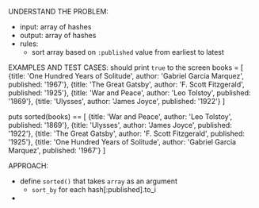UNDERSTAND THE PROBLEM:
- input: array of hashes
- output: array of hashes
- rules:
  - sort array based on `:published` value from earliest to latest

EXAMPLES AND TEST CASES: should print `true` to the screen
books = [
  {title: 'One Hundred Years of Solitude', author: 'Gabriel Garcia Marquez', published: '1967'},
  {title: 'The Great Gatsby', author: 'F. Scott Fitzgerald', published: '1925'},
  {title: 'War and Peace', author: 'Leo Tolstoy', published: '1869'},
  {title: 'Ulysses', author: 'James Joyce', published: '1922'}
]

puts sorted(books) == [
  {title: 'War and Peace', author: 'Leo Tolstoy', published: '1869'},
  {title: 'Ulysses', author: 'James Joyce', published: '1922'},
  {title: 'The Great Gatsby', author: 'F. Scott Fitzgerald', published: '1925'},
  {title: 'One Hundred Years of Solitude', author: 'Gabriel Garcia Marquez', published: '1967'}
]

APPROACH:
- define `sorted()` that takes `array` as an argument
  - `sort_by` for each hash[:published].to_i
-